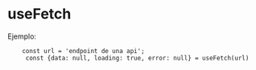 # useFetch

Ejemplo:
```
    const url = 'endpoint de una api';
     const {data: null, loading: true, error: null} = useFetch(url)
```